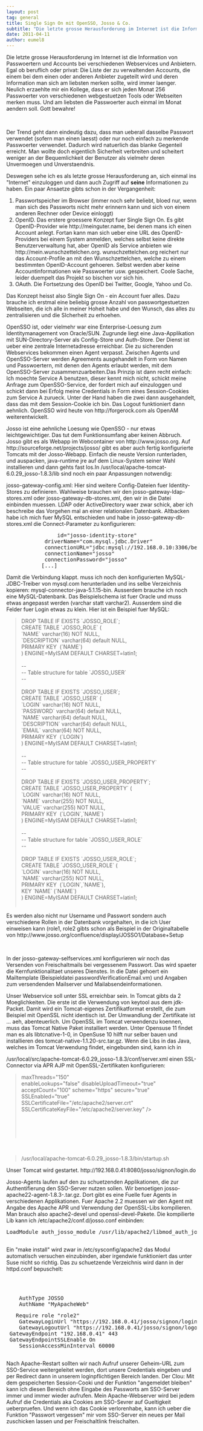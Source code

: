```yaml
---
layout: post
tag: general
title: Single Sign On mit OpenSSO, Josso & Co.
subtitle: "Die letzte grosse Herausforderung im Internet ist die Information von Passwoertern und Accounts bei verschiedenen Webservices und Anbietern. Egal ob beruflich oder privat: Die Liste der zu verwaltenden Accounts, die einem bei dem einen oder anderen Anbi&hellip;"
date: 2011-04-11
author: eumel8
---
```


<p>Die letzte grosse Herausforderung im Internet ist die Information von Passwoertern und Accounts bei verschiedenen Webservices und Anbietern. Egal ob beruflich oder privat: Die Liste der zu verwaltenden Accounts, die einem bei dem einen oder anderen Anbieter zugeteilt wird und deren Information man sich am liebsten merken sollte, wird immer laenger. Neulich erzaehlte mir ein Kollege, dass er sich jeden Monat 256 Passwoerter von verschiedenen webgestuetzen Tools oder Webseiten merken muss. Und am liebsten die Passwoerter auch einmal im Monat aendern soll. Gott bewahre!</p>

<br/>

<p>Der Trend geht dann eindeutig dazu, dass man ueberall dasselbe Passwort verwendet (sofern man einen laesst) oder nur noch einfach zu merkende Passwoerter verwendet. Dadurch wird natuerlich das blanke Gegenteil erreicht. Man wollte doch eigentlich Sicherheit verbreiten und scheitert weniger an der Bequemlichkeit der Benutzer als vielmehr deren Unvermoegen und Unverstaendnis.</p>
<p>Deswegen sehe ich es als letzte grosse Herausforderung an, sich einmal ins "Internet" einzuloggen und dann auch Zugriff auf <strong>seine</strong> Informationen zu haben. Ein paar Ansaetze gibts schon in der Vergangenheit:</p>
<ol>
<li>Passwortspeicher im Browser (immer noch sehr beliebt, bloed nur, wenn man sich des Passworts nicht mehr erinnern kann und sich von einem anderen Rechner oder Device einloggt)</li>
<li>OpenID. Das erstere groessere Konzept fuer Single Sign On. Es gibt OpenID-Provider wie http://meinguter.name<cite></cite><span class="f"><cite></cite></span>, bei denen mans ich einen Account anlegt. Fortan kann man sich ueber eine URL des OpenID-Providers bei einem System anmelden, welches selbst keine direkte Benutzerverwaltung hat, aber OpenID als Service anbieten wie http://mein.wunschzettelchen.org. wunschzettelchen.org reichert nur das Account-Profile an mit den Wunschzettelchen, welche zu einem bestimmten OpenID-Account gehoeren. Selbst werden aber keine Accountinformationen wie Passwoerter usw. gespeichert. Coole Sache, leider duempelt das Projekt so bischen vor sich hin.</li>
<li>OAuth. Die Fortsetzung des OpenID bei Twitter, Google, Yahoo und Co. </li>
</ol>
<p>Das Konzept heisst also Single Sign On - ein Account fuer alles. Dazu brauche ich erstmal eine beliebig grosse Anzahl von passwortgestuetzen Webseiten, die ich alle in meiner Hoheit habe und den Wunsch, das alles zu zentralisieren und die SIcherheit zu erhoehen.</p>
<p>OpenSSO ist, oder vielmehr war eine Enterprise-Loesung zum Identitymanagement von Oracle/SUN. Zugrunde liegt eine Java-Applikation mit SUN-Directory-Server als Config-Store und Auth-Store. Der Dienst ist ueber eine zentrale Internetadresse erreichbar. Die zu sicherenden Webservices bekommen einen Agent verpasst. Zwischen Agents und OpenSSO-Server werden Agreements ausgehandelt in Form von Namen und Passwoertern, mit denen den Agents erlaubt werden, mit dem OpenSSO-Server zusammenzuarbeiten.Das Prinzip ist dann recht einfach: Ich moechte Service A benutzen, dieser kennt mich nicht, schickt meine Anfrage zum OpenSSO-Service, der fordert mich auf einzuloggen und schickt dann bei Erfolg meine Credentials in Form eines Session-Cookies zum Service A zurueck. Unter der Hand haben die zwei dann ausgehandelt, dass das mit dem Session-Cookie ich bin. Das Logout funktioniert dann aehnlich. OpenSSO wird heute von http://forgerock.com als OpenAM weiterentwickelt.</p>
<p>Josso ist eine aehnliche Loesung wie OpenSSO - nur etwas leichtgewichtiger. Das tut dem Funktionsumfang aber keinen Abbruch. Josso gibt es als Webapp im Webcontainer von http://www.josso.org. Auf http://sourceforge.net/projects/josso/ gibt es aber auch fertig konfigurierte Tomcats mit der Josso-Webapp. Einfach die neuste Version runterladen, und auspacken, java-runtime jre auf dem Linux-System seiner Wahl installieren und dann gehts fast los.In /usr/local/apache-tomcat-6.0.29_josso-1.8.3/lib sind noch ein paar Anpassungen notwendig:</p>
<p>josso-gateway-config.xml: Hier sind weitere Config-Dateien fuer Identity-Stores zu definieren. Wahlweise brauchen wir den josso-gateway-ldap-stores.xml oder josso-gateway-db-stores.xml, den wir in die Datei einbinden muessen. LDAP oder ActiveDirectory waer zwar schick, aber ich beschreibe das Vorgehen mal an einer relationalen Datenbank. Altbacken habe ich mich fuer MySQL entschieden und habe in josso-gateway-db-stores.xml die Connect-Parameter zu konfigurieren:</p>
<pre>    <db-istore:jdbc-store<br />            id="josso-identity-store"<br />            driverName="com.mysql.jdbc.Driver"<br />            connectionURL="jdbc:mysql://192.168.0.10:3306/ben"<br />            connectionName="josso"<br />            connectionPassword="josso"<br />           [...]<br /></pre>
<p>Damit die Verbindung klappt. muss ich noch den konfigurierten MySQL-JDBC-Treiber von mysql.com herunterladen und ins selbe Verzeichnis kopieren: mysql-connector-java-5.1.15-bin. Ausserdem brauche ich noch eine MySQL-Datenbank. Das Beispielschema ist fuer Oracle und muss etwas angepasst werden (varchar statt varchar2). Ausserdem sind die Felder fuer Login etwas zu klein. Hier ist ein Beispiel fuer MySQL:</p>
<blockquote>
<p>DROP TABLE IF EXISTS `JOSSO_ROLE`;<br />CREATE TABLE `JOSSO_ROLE` (<br /> `NAME` varchar(16) NOT NULL,<br /> `DESCRIPTION` varchar(64) default NULL,<br /> PRIMARY KEY  (`NAME`)<br />) ENGINE=MyISAM DEFAULT CHARSET=latin1;<br /><br />--<br />-- Table structure for table `JOSSO_USER`<br />--<br /><br />DROP TABLE IF EXISTS `JOSSO_USER`;<br />CREATE TABLE `JOSSO_USER` (<br /> `LOGIN` varchar(16) NOT NULL,<br /> `PASSWORD` varchar(64) default NULL,<br /> `NAME` varchar(64) default NULL,<br /> `DESCRIPTION` varchar(64) default NULL,<br /> `EMAIL` varchar(64) NOT NULL,<br /> PRIMARY KEY  (`LOGIN`)<br />) ENGINE=MyISAM DEFAULT CHARSET=latin1;<br /><br />--<br />-- Table structure for table `JOSSO_USER_PROPERTY`<br />--<br /><br />DROP TABLE IF EXISTS `JOSSO_USER_PROPERTY`;<br />CREATE TABLE `JOSSO_USER_PROPERTY` (<br /> `LOGIN` varchar(16) NOT NULL,<br /> `NAME` varchar(255) NOT NULL,<br /> `VALUE` varchar(255) NOT NULL,<br /> PRIMARY KEY  (`LOGIN`,`NAME`)<br />) ENGINE=MyISAM DEFAULT CHARSET=latin1;<br /><br />--<br />-- Table structure for table `JOSSO_USER_ROLE`<br />--<br /><br />DROP TABLE IF EXISTS `JOSSO_USER_ROLE`;<br />CREATE TABLE `JOSSO_USER_ROLE` (<br /> `LOGIN` varchar(16) NOT NULL,<br /> `NAME` varchar(255) NOT NULL,<br /> PRIMARY KEY  (`LOGIN`,`NAME`),<br /> KEY `NAME` (`NAME`)<br />) ENGINE=MyISAM DEFAULT CHARSET=latin1;<br /><br /></p>
</blockquote>
<p>Es werden also nicht nur Username und Passwort sondern auch verschiedene Rollen in der Datenbank vorgehalten, in die ich User einweisen kann (role1, role2 gibts schon als Beispiel in der Originaltabelle von http://www.josso.org/confluence/display/JOSSO1/Database+Setup</p>
<p> </p>
<p>In der josso-gateway-selfservices.xml konfigurieren wir noch das Versenden von Freischaltmails bei vergessenem Passwort. Das wird spaeter die Kernfunktionalitaet unseres Dienstes. In die Datei gehoert ein Mailtemplate (Beispieldatei passwordVerificationEmail.vm) und Angaben zum versendenden Mailserver und Mailabsendeinformationen.</p>
<p>Unser Webservice soll unter SSL erreichbar sein. In Tomcat gibts da 2 Moeglichkeiten. Die erste ist die Verwendung von keytool aus dem jdk-Packet. Damit wird ein Tomcat-eigenes Zertifikatformat erstellt, die zum Beispiel mit OpenSSL nicht identisch ist. Der Umwandlung der Zertifikate ist ... aeh, abenteuerlich. Um OpenSSL im Tomcat verwendenzu koennen, muss das Tomcat Native Paket installiert werden. Unter Opensuse 11 findet man es als libtcnative-1-0, in OpenSuse 10 hilft nur selber bauen und installieren des tomcat-native-1.1.20-src.tar.gz. Wenn die Libs in das Java, welches im Tomcat Verwendung findet, eingebunden sind, kann ich in</p>
<p>/usr/local/src/apache-tomcat-6.0.29_josso-1.8.3/conf/server.xml einen SSL-Connector via APR AJP mit OpenSSL-Zertifikaten konfigurieren:</p>
<blockquote><Connector port="8443" maxHttpHeaderSize="8192"<br /> maxThreads="150"<br /> enableLookups="false" disableUploadTimeout="true"<br /> acceptCount="100" scheme="https" secure="true"<br /> SSLEnabled="true" <br /> SSLCertificateFile="/etc/apache2/server.crt"<br /> SSLCertificateKeyFile="/etc/apache2/server.key" /><br /> <br /><br /> <!-- Define an AJP 1.3 Connector on port 8009 --><br /> <Connector port="8009" protocol="AJP/1.3" redirectPort="8443"/><br /></blockquote>
<p> </p>
<blockquote>
<p>/usr/local/apache-tomcat-6.0.29_josso-1.8.3/bin/startup.sh</p>
</blockquote>
<p>Unser Tomcat wird gestartet. http://192.168.0.41:8080/josso/signon/login.do</p>
<p>Josso-Agents laufen auf den zu schuetzenden Applikationen, die zur Authentifierung den SSO-Server nutzen sollen. Wir benoetigen josso-apache22-agent-1.8.3-.tar.gz. Dort gibt es eine Fuelle fuer Agents in verschiedenen Applikationen. Fuer Apache 2.2 muessen wir den Agent mit Angabe des Apache APR und Verwendung der OpenSSL-Libs kompilieren. Man brauch also apache2-devel und openssl-devel-Pakete. Die kompilierte Lib kann ich /etc/apache2/conf.d/josso.conf einbinden:</p>
<pre>LoadModule auth_josso_module /usr/lib/apache2/libmod_auth_josso.so<br /><br /></pre>
<p>Ein "make install" wird zwar in /etc/sysconfig/apache2 das Modul automatisch versuchen einzubinden, aber irgendwie funktioniert das unter Suse nicht so richtig. Das zu schuetzende Verzeichnis wird dann in der httpd.conf bepuschelt:</p>
<p> </p>
<pre>  <Directory "/http/virtual/www.eumel.net/geheim"><br />    AuthType JOSSO<br />    AuthName "MyApacheWeb"</pre>
<pre>   Require role "role2"<br />    GatewayLoginUrl "https://192.168.0.41/josso/signon/login.do"<br />    GatewayLogoutUrl "https://192.168.0.41/josso/signon/logout.do"<br /> GatewayEndpoint "192.168.0.41" 443<br /> GatewayEndpointSSLEnable On<br />    SessionAccessMinInterval 60000<br />   </Directory></pre>
<p>Nach Apache-Restart sollten wir nach Aufruf unserer Geheim-URL zum SSO-Service weitergeleitet werden, dort unsere Credentials eingeben und per Redirect dann in unserem loginpflichtigen Bereich landen. Der Clou: Mit dem gespeicherten Session-Cooki und der Funktion "angemeldet bleiben" kann ich diesen Bereich ohne Eingabe des Passworts am SSO-Server immer und immer wieder aufrufen. Mein Apache-Webserver wird bei jedem Aufruf die Credentials aka Cookies am SSO-Sevrer auf Gueltigkeit ueberpruefen. Und wenn ich das Cookie verlorenhabe, kann ich ueber die Funktion "Passwort vergessen" mir vom SSO-Server ein neues per Mail zuschicken lassen und per Freischaltlink freischalten.</p>
